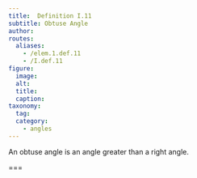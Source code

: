 ```yaml
---
title:  Definition I.11
subtitle: Obtuse Angle
author:
routes:
  aliases:
    - /elem.1.def.11
    - /I.def.11
figure:
  image:
  alt:
  title:
  caption:
taxonomy:
  tag:
  category:
    - angles
---
```


An <term>obtuse angle</term> is an angle greater than a right angle.

===
